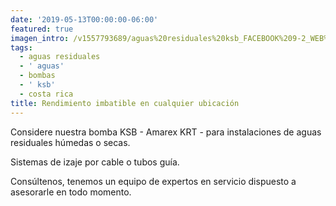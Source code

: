 ```yaml
---
date: '2019-05-13T00:00:00-06:00'
featured: true
imagen_intro: /v1557793689/aguas%20residuales%20ksb_FACEBOOK%209-2_WEB%20%20copy%209.jpg
tags:
  - aguas residuales
  - ' aguas'
  - bombas
  - ' ksb'
  - costa rica
title: Rendimiento imbatible en cualquier ubicación
---
```


Considere nuestra bomba KSB - Amarex KRT - para instalaciones de aguas residuales húmedas o secas.

Sistemas de izaje por cable o tubos guía.   
 

Consúltenos, tenemos un equipo de expertos en servicio dispuesto a asesorarle en todo momento.
